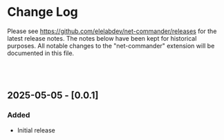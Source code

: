 # Change Log
Please see https://github.com/elelabdev/net-commander/releases for the latest release notes. The notes below have been kept for historical purposes.
All notable changes to the "net-commander" extension will be documented in this file.

<br><br>

## 2025-05-05 - [0.0.1]
### Added
- Initial release